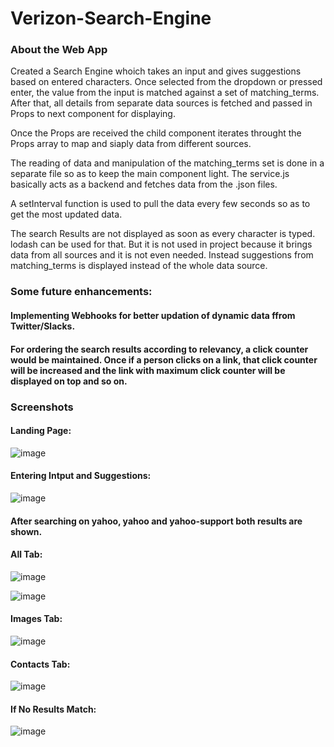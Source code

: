 # Verizon-Search-Engine

### About the Web App
Created a Search Engine whoich takes an input and gives suggestions based on entered characters. Once selected from the dropdown or pressed enter, the value from the input is matched against a set of matching_terms. After that, all details from separate data sources is fetched and passed in Props to next component for displaying.

Once the Props are received the child component iterates throught the Props array to map and siaply data from different sources.

The reading of data and manipulation of the matching_terms set is done in a separate file so as to keep the main component light. The service.js basically acts as a backend and fetches data from the .json files.

A setInterval function is used to pull the data every few seconds so as to get the most updated data. 

The search Results are not displayed as soon as every character is typed. lodash can be used for that. But it is not used in project because it brings data from all sources and it is not even needed. Instead suggestions from matching_terms is displayed instead of the whole data source.

### Some future enhancements:

#### Implementing Webhooks for better updation of dynamic data ffrom Twitter/Slacks.
#### For ordering the search results according to relevancy, a click counter would be maintained. Once if a person clicks on a link, that click counter will be increased and the link with maximum click counter will be displayed on top and so on.

### Screenshots


#### Landing Page:

![image](https://user-images.githubusercontent.com/43122063/76686063-f325c680-65d5-11ea-887a-caf7eb49dc5a.png)


#### Entering Intput and Suggestions:


![image](https://user-images.githubusercontent.com/43122063/76686076-0fc1fe80-65d6-11ea-9bc0-b2b8c81c6f16.png)


#### After searching on yahoo, yahoo and yahoo-support both results are shown.

#### All Tab:


![image](https://user-images.githubusercontent.com/43122063/76686246-33397900-65d7-11ea-8860-9bea8326c2d1.png)

![image](https://user-images.githubusercontent.com/43122063/76686252-464c4900-65d7-11ea-9958-7a2da25bdc52.png)


#### Images Tab:


![image](https://user-images.githubusercontent.com/43122063/76686264-6976f880-65d7-11ea-80fc-0c44589beeef.png)


#### Contacts Tab:


![image](https://user-images.githubusercontent.com/43122063/76686283-857a9a00-65d7-11ea-9e1d-ad2bbdb6ee6b.png)


#### If No Results Match:


![image](https://user-images.githubusercontent.com/43122063/76686342-e86c3100-65d7-11ea-9832-0c1e25b6ff04.png)
